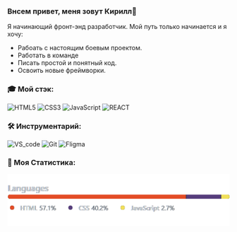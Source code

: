 ### Внсем привет, меня зовут Кирилл👋
Я начинающий фронт-энд разработчик. Мой путь только начинается и я хочу:
- Рабоать с настоящим боевым проектом.
- Работать в команде
- Писать простой и понятный код.
- Освоить новые фреймворки.


### 🎓 Мой стэк:
<div>
  <img src="http://s1.iconbird.com/ico/2013/6/289/w512h5121371656117html5.png" width="33" title="HTML5">
  <img src="https://pngicon.ru/file/uploads/css3.png" width="25" title="CSS3">
  <img src="https://cdn.iconscout.com/icon/free/png-256/javascript-2752148-2284965.png" width="30" title="JavaScript">
  <img src="https://upload.wikimedia.org/wikipedia/commons/thumb/a/a7/React-icon.svg/1280px-React-icon.svg.png" width="42" title="REACT">
</div>

### 🛠️ Инструментарий:
<div>
  <img src="https://upload.wikimedia.org/wikipedia/commons/thumb/9/9a/Visual_Studio_Code_1.35_icon.svg/1024px-Visual_Studio_Code_1.35_icon.svg.png" width="30" title="VS_code">
  <img src="https://git-scm.com/images/logos/downloads/Git-Icon-1788C.png" width="30" title="Git">
  <img src="https://cdn2.downdetector.com/static/uploads/logo/figma2.png" width="30" title="Fligma">
</div>

### 📝 Моя Статистика:
<div>
    <img src="https://github.com/kiars1/kiars1/blob/9d1a70309837de223fd7f20b1c5d7ee74ab3ac7c/Stat.png" width="1000" title="Stat">
</div>
